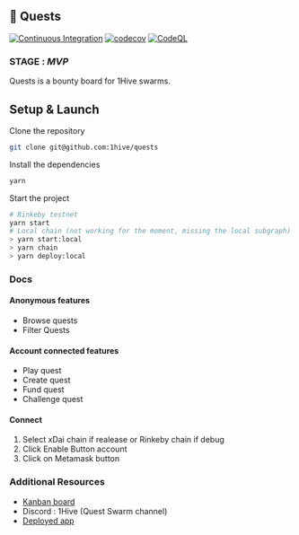 ## 🌟 Quests

[![Continuous Integration](https://github.com/1Hive/quests/actions/workflows/continuous-integration.yml/badge.svg?branch=main)](https://github.com/1Hive/quests/actions/workflows/continuous-integration.yml)
[![codecov](https://codecov.io/gh/1hive/quests/branch/main/graph/badge.svg?token=IDwI3r7ExZ)](https://codecov.io/gh/1hive/quests)
[![CodeQL](https://github.com/1Hive/quests/actions/workflows/codeql-analysis.yml/badge.svg?branch=main)](https://github.com/1Hive/quests/actions/workflows/codeql-analysis.yml)

### STAGE : _MVP_

Quests is a bounty board for 1Hive swarms.

## Setup & Launch

Clone the repository

```sh
git clone git@github.com:1hive/quests
```

Install the dependencies

```sh
yarn
```

Start the project

```sh
# Rinkeby testnet
yarn start
# Local chain (not working for the moment, missing the local subgraph)
> yarn start:local
> yarn chain
> yarn deploy:local
```

### Docs

#### Anonymous features

- Browse quests
- Filter Quests

#### Account connected features

- Play quest
- Create quest
- Fund quest
- Challenge quest

#### Connect

1. Select xDai chain if realease or Rinkeby chain if debug
2. Click Enable Button account
3. Click on Metamask button

### Additional Resources

- [Kanban board](https://app.zenhub.com/workspaces/quests-6092dda4c272a5000e858266/board)
- Discord : 1Hive (Quest Swarm channel)
- [Deployed app](https://quests.vercel.app/)
